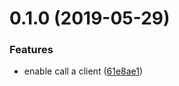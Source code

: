 <a name="0.1.0"></a>
# 0.1.0 (2019-05-29)


### Features

* enable call a client ([61e8ae1](https://github.com/ahungrynoob/call-client/commit/61e8ae1))




